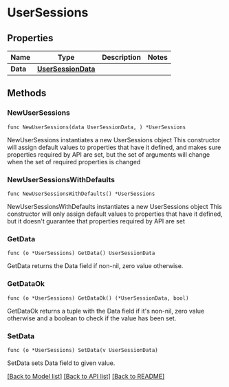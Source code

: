# UserSessions

## Properties

Name | Type | Description | Notes
------------ | ------------- | ------------- | -------------
**Data** | [**UserSessionData**](UserSessionData.md) |  | 

## Methods

### NewUserSessions

`func NewUserSessions(data UserSessionData, ) *UserSessions`

NewUserSessions instantiates a new UserSessions object
This constructor will assign default values to properties that have it defined,
and makes sure properties required by API are set, but the set of arguments
will change when the set of required properties is changed

### NewUserSessionsWithDefaults

`func NewUserSessionsWithDefaults() *UserSessions`

NewUserSessionsWithDefaults instantiates a new UserSessions object
This constructor will only assign default values to properties that have it defined,
but it doesn't guarantee that properties required by API are set

### GetData

`func (o *UserSessions) GetData() UserSessionData`

GetData returns the Data field if non-nil, zero value otherwise.

### GetDataOk

`func (o *UserSessions) GetDataOk() (*UserSessionData, bool)`

GetDataOk returns a tuple with the Data field if it's non-nil, zero value otherwise
and a boolean to check if the value has been set.

### SetData

`func (o *UserSessions) SetData(v UserSessionData)`

SetData sets Data field to given value.



[[Back to Model list]](../README.md#documentation-for-models) [[Back to API list]](../README.md#documentation-for-api-endpoints) [[Back to README]](../README.md)



